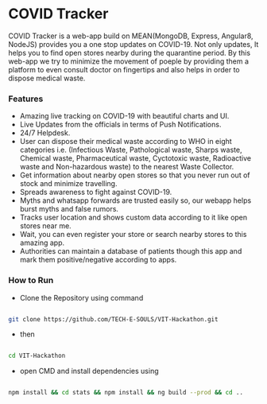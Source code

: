 # COVID Tracker

COVID Tracker is a web-app build on MEAN(MongoDB, Express, Angular8, NodeJS) provides you a one stop updates on COVID-19. Not only updates, It helps you to find open stores nearby during the quarantine period. 
By this web-app we try to minimize the movement of poeple by providing them a platform to even consult doctor on fingertips and also helps in order to dispose medical waste.

### Features

- Amazing live tracking on COVID-19  with beautiful charts and UI.
- Live Updates from the officials in terms of Push Notifications.
- 24/7 Helpdesk.
- User can dispose their medical waste according to WHO in eight categories i.e. (Infectious Waste, Pathological waste, Sharps waste, Chemical waste, Pharmaceutical waste, Cyctotoxic waste, Radioactive waste and Non-hazardous waste) to the nearest Waste Collector.
- Get information about nearby open stores so that you never run out of stock and minimize travelling.
- Spreads awareness to fight against COVID-19.
- Myths and whatsapp forwards are trusted easily so, our webapp helps burst myths and false rumors.
- Tracks user location and shows custom data according to it like open stores near me.
- Wait, you can even register your store or search nearby stores to this amazing app.
- Authorities can maintain a database of patients though this app and mark them positive/negative according to apps.

### How to Run
- Clone the Repository using command 

```bash

git clone https://github.com/TECH-E-SOULS/VIT-Hackathon.git

```

- then

```bash

cd VIT-Hackathon

```
- open CMD and install dependencies using 

```bash

npm install && cd stats && npm install && ng build --prod && cd ..

```
